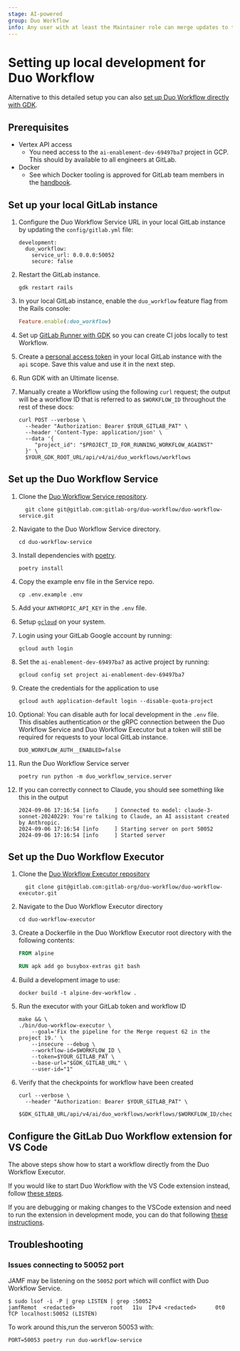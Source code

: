 ```yaml
---
stage: AI-powered
group: Duo Workflow
info: Any user with at least the Maintainer role can merge updates to this content. For details, see https://docs.gitlab.com/ee/development/development_processes.html#development-guidelines-review.
---
```


# Setting up local development for Duo Workflow

Alternative to this detailed setup you can also [set up Duo Workflow directly with GDK](https://gitlab.com/gitlab-org/gitlab-development-kit/-/blob/main/doc/howto/duo_workflow.md?ref_type=heads).

## Prerequisites

- Vertex API access
  - You need access to the `ai-enablement-dev-69497ba7` project in
    GCP. This should by available to all engineers at GitLab.
- Docker
  - See which Docker tooling is approved for GitLab team members in the [handbook](https://handbook.gitlab.com/handbook/tools-and-tips/mac/#docker-desktop).

## Set up your local GitLab instance

1. Configure the Duo Workflow Service URL in your local GitLab instance by updating the `config/gitlab.yml` file:

   ```dotenv
   development:
     duo_workflow:
       service_url: 0.0.0.0:50052
       secure: false
   ```

1. Restart the GitLab instance.

   ```shell
   gdk restart rails
   ```

1. In your local GitLab instance, enable the `duo_workflow` feature flag from the Rails console:

   ```ruby
   Feature.enable(:duo_workflow)
   ```

1. Set up [GitLab Runner with GDK](https://gitlab.com/gitlab-org/gitlab-development-kit/blob/main/doc/howto/runner.md) so you can create CI jobs locally to test Workflow.
1. Create a [personal access token](../../user/profile/personal_access_tokens.md) in your local GitLab instance with the `api` scope. Save this value and use it in the next step.
1. Run GDK with an Ultimate license.
1. Manually create a Workflow using the following `curl` request; the output will be a workflow ID that is referred to as `$WORKFLOW_ID` throughout the rest of these docs:

   ```shell
   curl POST --verbose \
     --header "Authorization: Bearer $YOUR_GITLAB_PAT" \
     --header 'Content-Type: application/json' \
     --data '{
        "project_id": "$PROJECT_ID_FOR_RUNNING_WORKFLOW_AGAINST"
     }' \
     $YOUR_GDK_ROOT_URL/api/v4/ai/duo_workflows/workflows
   ```

## Set up the Duo Workflow Service

1. Clone the [Duo Workflow Service repository](https://gitlab.com/gitlab-org/duo-workflow/duo-workflow-service).

   ```shell
     git clone git@gitlab.com:gitlab-org/duo-workflow/duo-workflow-service.git
   ```

1. Navigate to the Duo Workflow Service directory.

   ```shell
   cd duo-workflow-service
   ```

1. Install dependencies with [poetry](https://python-poetry.org/docs/#installing-with-pipx).

   ```shell
   poetry install
   ```

1. Copy the example env file in the Service repo.

   ```shell
   cp .env.example .env
   ```

1. Add your `ANTHROPIC_API_KEY` in the `.env` file.

1. Setup [`gcloud`](https://cloud.google.com/sdk/docs/install) on your system.
1. Login using your GitLab Google account by running:

   ```shell
   gcloud auth login
   ```

1. Set the `ai-enablement-dev-69497ba7` as active project by running:

   ```shell
   gcloud config set project ai-enablement-dev-69497ba7
   ```

1. Create the credentials for the application to use

   ```shell
   gcloud auth application-default login --disable-quota-project
   ```

1. Optional: You can disable auth for local development in the `.env` file. This disables authentication or the gRPC connection between the Duo Workflow Service and Duo Workflow Executor but a token will still be required for requests to your local GitLab instance.

   ```dotenv
   DUO_WORKFLOW_AUTH__ENABLED=false
   ```

1. Run the Duo Workflow Service server

   ```shell
   poetry run python -m duo_workflow_service.server
   ```

1. If you can correctly connect to Claude, you should see something
   like this in the output

   ```shell
   2024-09-06 17:16:54 [info     ] Connected to model: claude-3-sonnet-20240229: You're talking to Claude, an AI assistant created by Anthropic.
   2024-09-06 17:16:54 [info     ] Starting server on port 50052
   2024-09-06 17:16:54 [info     ] Started server
   ```

## Set up the Duo Workflow Executor

1. Clone the [Duo Workflow Executor repository](https://gitlab.com/gitlab-org/duo-workflow/duo-workflow-executor)

   ```shell
     git clone git@gitlab.com:gitlab-org/duo-workflow/duo-workflow-executor.git
   ```

1. Navigate to the Duo Workflow Executor directory

   ```shell
   cd duo-workflow-executor
   ```

1. Create a Dockerfile in the Duo Workflow Executor root directory with the following contents:

   ```Dockerfile
   FROM alpine

   RUN apk add go busybox-extras git bash
   ```

1. Build a development image to use:

   ```shell
   docker build -t alpine-dev-workflow .
   ```

1. Run the executor with your GitLab token and workflow ID

   ```shell
   make && \
   ./bin/duo-workflow-executor \
       --goal='Fix the pipeline for the Merge request 62 in the project 19.' \
       --insecure --debug \
       --workflow-id=$WORKFLOW_ID \
       --token=$YOUR_GITLAB_PAT \
       --base-url="$GDK_GITLAB_URL" \
       --user-id="1"
   ```

1. Verify that the checkpoints for workflow have been created

   ```shell
   curl --verbose \
     --header "Authorization: Bearer $YOUR_GITLAB_PAT" \
     $GDK_GITLAB_URL/api/v4/ai/duo_workflows/workflows/$WORKFLOW_ID/checkpoints
   ```

## Configure the GitLab Duo Workflow extension for VS Code

The above steps show how to start a workflow directly from the Duo Workflow
Executor.

If you would like to start Duo Workflow with the VS Code extension instead,
follow [these steps](../../user/duo_workflow/index.md#prerequisites).

If you are debugging or making changes to the VSCode extension and need to run the extension in development mode, you can do that following [these instructions](https://gitlab.com/gitlab-org/gitlab-vscode-extension/-/blob/main/CONTRIBUTING.md#configuring-development-environment).

## Troubleshooting

### Issues connecting to 50052 port

JAMF may be listening on the `50052` port which will conflict with Duo Workflow Service.

```shell
$ sudo lsof -i -P | grep LISTEN | grep :50052
jamfRemot  <redacted>           root   11u  IPv4 <redacted>      0t0    TCP localhost:50052 (LISTEN)
```

To work around this,run the serveron 50053 with:

```shell
PORT=50053 poetry run duo-workflow-service
```
